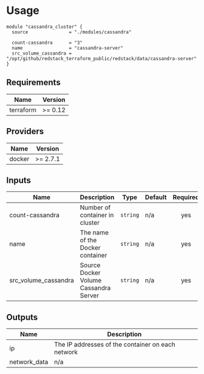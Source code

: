 # Usage

```hcl
module "cassandra_cluster" {
  source               = "./modules/cassandra"

  count-cassandra      = "3"
  name                 = "cassandra-server"
  src_volume_cassandra = "/opt/github/redstack_terraform_public/redstack/data/cassandra-server"
}
```

## Requirements

| Name | Version |
|------|---------|
| terraform | >= 0.12 |

## Providers

| Name | Version |
|------|---------|
| docker | >= 2.7.1 |

## Inputs

| Name | Description | Type | Default | Required |
|------|-------------|------|---------|:--------:|
| count-cassandra | Number of container in cluster | `string` | n/a | yes |
| name | The name of the Docker container | `string` | n/a | yes |
| src\_volume\_cassandra | Source Docker Volume Cassandra Server | `string` | n/a | yes |

## Outputs

| Name | Description |
|------|-------------|
| ip | The IP addresses of the container on each network |
| network\_data | n/a |
